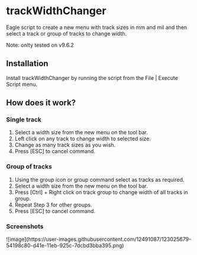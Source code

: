 <h1>trackWidthChanger</h1>
Eagle script to create a new menu with track sizes in mm and mil and then select a track or group of tracks to change width.

Note: onlty tested on v9.6.2

<h2>Installation</h2>
Install trackWidthChanger by running the script from the File | Execute Script menu.

<h2>How does it work?</h2>

<h3>Single track</h3>
<ol>
<li>Select a width size from the new menu on the tool bar.</li> 
<li>Left click on any track to change width to selected size.</li>
<li>Change as many track sizes as you wish.</li>
<li>Press [ESC] to cancel command.</li>
</ol>

<h3>Group of tracks</h3>
<ol>
<li>Using the group icon or group command select as tracks as required.</li>
<li>Select a width size from the new menu on the tool bar.</li> 
<li>Press [Ctrl] + Right click on track group to change width of all tracks in group.</li>
<li>Repeat Step 3 for other groups.</li>
<li>Press [ESC] to cancel command.</li>
</ol>

<h3>Screenshots</h3>
![image](https://user-images.githubusercontent.com/12491087/123025679-54198c80-d41e-11eb-925c-7dcbd3bba395.png)
